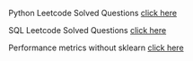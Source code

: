 Python Leetcode Solved Questions [click here](https://github.com/dhananjay93/leetcode/tree/main/python)

SQL Leetcode Solved Questions [click here](https://github.com/dhananjay93/leetcode/tree/main/sql)

Performance metrics without sklearn [click here](https://github.com/dhananjay93/dhananjay93.github.io/blob/main/5_Performance_metrics_Instructions.ipynb)
